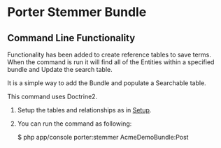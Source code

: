 Porter Stemmer Bundle
============

Command Line Functionality
------------

Functionality has been added to create reference tables to save terms. When the command is run it will find all of the Entities within a specified bundle and Update the search table.

It is a simple way to add the Bundle and populate a Searchable table.

This command uses Doctrine2.

1. Setup the tables and relationships as in [Setup](https://github.com/frodosghost/PorterStemmerBundle/blob/master/Resources/doc/setup.md).

2. You can run the command as following:

    $ php app/console porter:stemmer AcmeDemoBundle:Post
